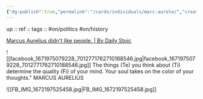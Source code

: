 ```yaml
---
{"dg-publish":true,"permalink":"/cards/individuals/marc-aurele/","created":"2022-12-25T14:31:16.293+01:00","updated":"2023-04-20T10:08:58.735+02:00"}
---
```


up :: 
ref :: 
tags :: #on/politics #on/history 

[Marcus Aurelius didn't like people. | By Daily Stoic](https://www.facebook.com/watch/?ref=saved&v=172503052358068)

![[facebook_1671975079228_7012771762710188546.jpg\|facebook_1671975079228_7012771762710188546.jpg]]
The things (Te) you think about (Ti) determine the quality (Fi) of your mind. Your soul takes on the color of your thoughts."
MARCUS AURELIUS

![[FB_IMG_1672197525458.jpg\|FB_IMG_1672197525458.jpg]]